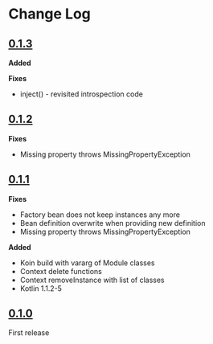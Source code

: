 # Change Log

## [0.1.3]()

**Added**

**Fixes**
- inject() - revisited introspection code

## [0.1.2]()

**Fixes**
- Missing property throws MissingPropertyException

## [0.1.1]()

**Fixes**
- Factory bean does not keep instances any more
- Bean definition overwrite when providing new definition
- Missing property throws MissingPropertyException

**Added**
- Koin build with vararg of Module classes
- Context delete functions
- Context removeInstance with list of classes
- Kotlin 1.1.2-5

## [0.1.0]()

First release
